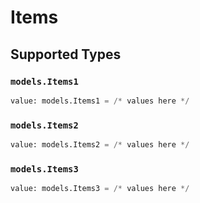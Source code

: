 # Items


## Supported Types

### `models.Items1`

```python
value: models.Items1 = /* values here */
```

### `models.Items2`

```python
value: models.Items2 = /* values here */
```

### `models.Items3`

```python
value: models.Items3 = /* values here */
```

